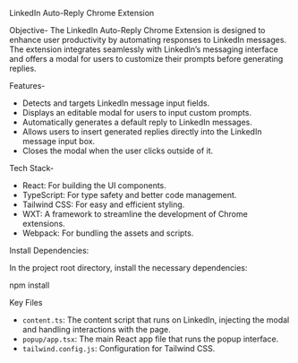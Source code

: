 LinkedIn Auto-Reply Chrome Extension

Objective-
The LinkedIn Auto-Reply Chrome Extension is designed to enhance user productivity by automating responses to LinkedIn messages. The extension integrates seamlessly with LinkedIn’s messaging interface and offers a modal for users to customize their prompts before generating replies.

Features-

- Detects and targets LinkedIn message input fields.
- Displays an editable modal for users to input custom prompts.
- Automatically generates a default reply to LinkedIn messages.
- Allows users to insert generated replies directly into the LinkedIn message input box.
- Closes the modal when the user clicks outside of it.

Tech Stack-

- React: For building the UI components.
- TypeScript: For type safety and better code management.
- Tailwind CSS: For easy and efficient styling.
- WXT: A framework to streamline the development of Chrome extensions.
- Webpack: For bundling the assets and scripts.

Install Dependencies:

In the project root directory, install the necessary dependencies:

npm install

Key Files

- `content.ts`: The content script that runs on LinkedIn, injecting the modal and handling interactions with the page.
- `popup/app.tsx`: The main React app file that runs the popup interface.
- `tailwind.config.js`: Configuration for Tailwind CSS.
